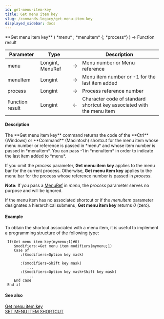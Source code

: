 ```yaml
---
id: get-menu-item-key
title: Get menu item key
slug: /commands-legacy/get-menu-item-key
displayed_sidebar: docs
---
```


<!--REF #_command_.Get menu item key.Syntax-->**Get menu item key** ( *menu* ; *menuItem* {; *process*} ) -> Function result<!-- END REF-->
<!--REF #_command_.Get menu item key.Params-->
| Parameter | Type |  | Description |
| --- | --- | --- | --- |
| menu | Longint, MenuRef | &rarr; | Menu number or Menu reference |
| menuItem | Longint | &rarr; | Menu item number or -1 for the last item added |
| process | Longint | &rarr; | Process reference number |
| Function result | Longint | &larr; | Character code of standard shortcut key associated with the menu item |

<!-- END REF-->

#### Description 

<!--REF #_command_.Get menu item key.Summary-->The **Get menu item key** command returns the code of the **Ctrl** (Windows) or **Command** (Macintosh) shortcut for the menu item whose menu number or reference is passed in *menu* and whose item number is passed in *menuItem*.<!-- END REF--> You can pass -1 in *menuItem* in order to indicate the last item added to *menu*.

If you omit the *process* parameter, **Get menu item key** applies to the menu bar for the current process. Otherwise, **Get menu item key** applies to the menu bar for the process whose reference number is passed in *process*. 

**Note:** If you pass a [MenuRef](# "Unique ID (16-character alphanumeric) of a menu") in *menu*, the *process* parameter serves no purpose and will be ignored.

If the menu item has no associated shortcut or if the *menuItem* parameter designates a hierarchical submenu, **Get menu item key** returns *0* (zero).

#### Example 

To obtain the shortcut associated with a menu item, it is useful to implement a programming structure of the following type:

```4d
 If(Get menu item key(mymenu;1)#0)
    $modifiers:=Get menu item modifiers(mymenu;1)
    Case of
       :($modifiers=Option key mask)
          ...
       :($modifiers=Shift key mask)
          ...
       :($modifiers=Option key mask+Shift key mask)
          ...
    End case
 End if
```

#### See also 

[Get menu item key](get-menu-item-key.md)  
[SET MENU ITEM SHORTCUT](set-menu-item-shortcut.md)  
